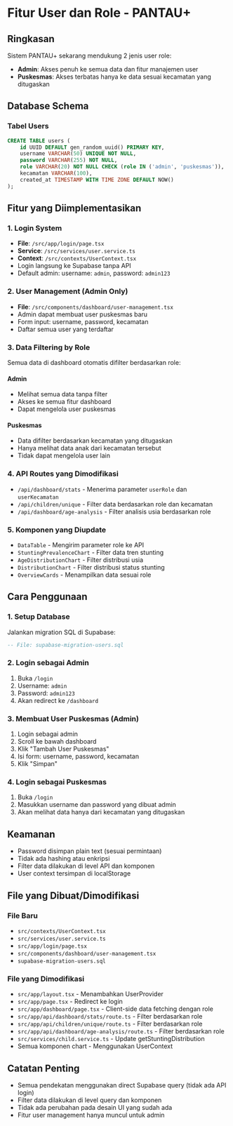 # Fitur User dan Role - PANTAU+

## Ringkasan
Sistem PANTAU+ sekarang mendukung 2 jenis user role:
- **Admin**: Akses penuh ke semua data dan fitur manajemen user
- **Puskesmas**: Akses terbatas hanya ke data sesuai kecamatan yang ditugaskan

## Database Schema

### Tabel Users
```sql
CREATE TABLE users (
    id UUID DEFAULT gen_random_uuid() PRIMARY KEY,
    username VARCHAR(50) UNIQUE NOT NULL,
    password VARCHAR(255) NOT NULL,
    role VARCHAR(20) NOT NULL CHECK (role IN ('admin', 'puskesmas')),
    kecamatan VARCHAR(100),
    created_at TIMESTAMP WITH TIME ZONE DEFAULT NOW()
);
```

## Fitur yang Diimplementasikan

### 1. Login System
- **File**: `/src/app/login/page.tsx`
- **Service**: `/src/services/user.service.ts`
- **Context**: `/src/contexts/UserContext.tsx`
- Login langsung ke Supabase tanpa API
- Default admin: username: `admin`, password: `admin123`

### 2. User Management (Admin Only)
- **File**: `/src/components/dashboard/user-management.tsx`
- Admin dapat membuat user puskesmas baru
- Form input: username, password, kecamatan
- Daftar semua user yang terdaftar

### 3. Data Filtering by Role
Semua data di dashboard otomatis difilter berdasarkan role:

#### Admin
- Melihat semua data tanpa filter
- Akses ke semua fitur dashboard
- Dapat mengelola user puskesmas

#### Puskesmas
- Data difilter berdasarkan kecamatan yang ditugaskan
- Hanya melihat data anak dari kecamatan tersebut
- Tidak dapat mengelola user lain

### 4. API Routes yang Dimodifikasi
- `/api/dashboard/stats` - Menerima parameter `userRole` dan `userKecamatan`
- `/api/children/unique` - Filter data berdasarkan role dan kecamatan
- `/api/dashboard/age-analysis` - Filter analisis usia berdasarkan role

### 5. Komponen yang Diupdate
- `DataTable` - Mengirim parameter role ke API
- `StuntingPrevalenceChart` - Filter data tren stunting
- `AgeDistributionChart` - Filter distribusi usia
- `DistributionChart` - Filter distribusi status stunting
- `OverviewCards` - Menampilkan data sesuai role

## Cara Penggunaan

### 1. Setup Database
Jalankan migration SQL di Supabase:
```sql
-- File: supabase-migration-users.sql
```

### 2. Login sebagai Admin
1. Buka `/login`
2. Username: `admin`
3. Password: `admin123`
4. Akan redirect ke `/dashboard`

### 3. Membuat User Puskesmas (Admin)
1. Login sebagai admin
2. Scroll ke bawah dashboard
3. Klik "Tambah User Puskesmas"
4. Isi form: username, password, kecamatan
5. Klik "Simpan"

### 4. Login sebagai Puskesmas
1. Buka `/login`
2. Masukkan username dan password yang dibuat admin
3. Akan melihat data hanya dari kecamatan yang ditugaskan

## Keamanan
- Password disimpan plain text (sesuai permintaan)
- Tidak ada hashing atau enkripsi
- Filter data dilakukan di level API dan komponen
- User context tersimpan di localStorage

## File yang Dibuat/Dimodifikasi

### File Baru
- `src/contexts/UserContext.tsx`
- `src/services/user.service.ts`
- `src/app/login/page.tsx`
- `src/components/dashboard/user-management.tsx`
- `supabase-migration-users.sql`

### File yang Dimodifikasi
- `src/app/layout.tsx` - Menambahkan UserProvider
- `src/app/page.tsx` - Redirect ke login
- `src/app/dashboard/page.tsx` - Client-side data fetching dengan role
- `src/app/api/dashboard/stats/route.ts` - Filter berdasarkan role
- `src/app/api/children/unique/route.ts` - Filter berdasarkan role
- `src/app/api/dashboard/age-analysis/route.ts` - Filter berdasarkan role
- `src/services/child.service.ts` - Update getStuntingDistribution
- Semua komponen chart - Menggunakan UserContext

## Catatan Penting
- Semua pendekatan menggunakan direct Supabase query (tidak ada API login)
- Filter data dilakukan di level query dan komponen
- Tidak ada perubahan pada desain UI yang sudah ada
- Fitur user management hanya muncul untuk admin

